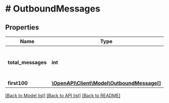# # OutboundMessages

## Properties

Name | Type | Description | Notes
------------ | ------------- | ------------- | -------------
**total_messages** | **int** | Total number of messages in the queue | [optional]
**first100** | [**\OpenAPI\Client\Model\OutboundMessage[]**](OutboundMessage.md) |  | [optional]

[[Back to Model list]](../../README.md#models) [[Back to API list]](../../README.md#endpoints) [[Back to README]](../../README.md)
